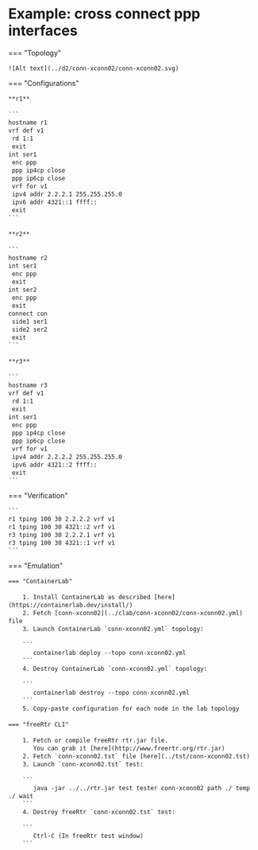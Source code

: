 # Example: cross connect ppp interfaces

=== "Topology"

    ![Alt text](../d2/conn-xconn02/conn-xconn02.svg)

=== "Configurations"

    **r1**

    ```
    hostname r1
    vrf def v1
     rd 1:1
     exit
    int ser1
     enc ppp
     ppp ip4cp close
     ppp ip6cp close
     vrf for v1
     ipv4 addr 2.2.2.1 255.255.255.0
     ipv6 addr 4321::1 ffff::
     exit
    ```

    **r2**

    ```
    hostname r2
    int ser1
     enc ppp
     exit
    int ser2
     enc ppp
     exit
    connect con
     side1 ser1
     side2 ser2
     exit
    ```

    **r3**

    ```
    hostname r3
    vrf def v1
     rd 1:1
     exit
    int ser1
     enc ppp
     ppp ip4cp close
     ppp ip6cp close
     vrf for v1
     ipv4 addr 2.2.2.2 255.255.255.0
     ipv6 addr 4321::2 ffff::
     exit
    ```

=== "Verification"

    ```
    r1 tping 100 30 2.2.2.2 vrf v1
    r1 tping 100 30 4321::2 vrf v1
    r3 tping 100 30 2.2.2.1 vrf v1
    r3 tping 100 30 4321::1 vrf v1
    ```

=== "Emulation"

    === "ContainerLab"

        1. Install ContainerLab as described [here](https://containerlab.dev/install/)  
        2. Fetch [conn-xconn02](../clab/conn-xconn02/conn-xconn02.yml) file  
        3. Launch ContainerLab `conn-xconn02.yml` topology:  

        ```
           containerlab deploy --topo conn-xconn02.yml  
        ```
        4. Destroy ContainerLab `conn-xconn02.yml` topology:  

        ```
           containerlab destroy --topo conn-xconn02.yml  
        ```
        5. Copy-paste configuration for each node in the lab topology

    === "freeRtr CLI"

        1. Fetch or compile freeRtr rtr.jar file.  
           You can grab it [here](http://www.freertr.org/rtr.jar)  
        2. Fetch `conn-xconn02.tst` file [here](../tst/conn-xconn02.tst)  
        3. Launch `conn-xconn02.tst` test:  

        ```
           java -jar ../../rtr.jar test tester conn-xconn02 path ./ temp ./ wait
        ```
        4. Destroy freeRtr `conn-xconn02.tst` test:  

        ```
           Ctrl-C (In freeRtr test window)
        ```


